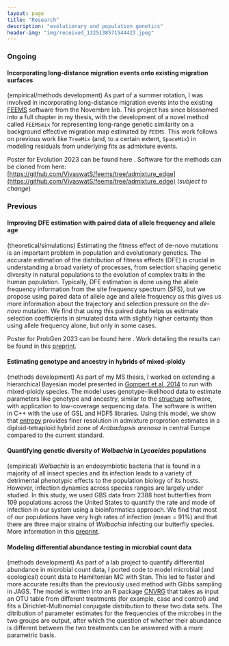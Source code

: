 ```yaml
---
layout: page
title: "Research"
description: "evolutionary and population genetics"
header-img: "img/received_1325138571544423.jpeg"
---
```


### Ongoing

#### Incorporating long-distance migration events onto existing migration surfaces

(empirical/methods development) As part of a summer rotation, I was involved in incorporating long-distance migration events into the existing [FEEMS](https://github.com/NovembreLab/feems) software from the Novembre lab. This project has since blossomed into a full chapter in my thesis, with the development of a novel method called `FEEMSmix` for representing long-range genetic similarity on a background effective migration map estimated by `FEEMS`. This work follows on previous work like `TreeMix` (and, to a certain extent, `SpaceMix`) in modeling residuals from underlying fits as admixture events. 

Poster for Evolution 2023 can be found here <a href="/docs/Evolution_2023.pdf" target="_blank"><i class="fa fa-file-text fa-md"></i></a>. 
Software for the methods can be cloned from here: [https://github.com/VivaswatS/feems/tree/admixture_edge](https://github.com/VivaswatS/feems/tree/admixture_edge) (*subject to change*)

### Previous 

#### Improving DFE estimation with paired data of allele frequency and allele age

(theoretical/simulations) Estimating the fitness effect of de-novo mutations is an important problem in population and evolutionary genetics. The accurate estimation of the distribution of fitness effects (DFE) is crucial in understanding a broad variety of processes, from selection shaping genetic diversity in natural populations to the evolution of complex traits in the human population. Typically, DFE estimation is done using the allele frequency information from the site frequency spectrum (SFS), but we propose using paired data of allele age and allele frequency as this gives us more information about the trajectory and selection pressure on the *de-novo* mutation. We find that using this paired data helps us estimate selection coefficients in simulated data with slightly higher certainty than using allele frequency alone, but only in some cases. 

Poster for ProbGen 2023 can be found here  <a href="/docs/ProbGen_2023.pdf" target="_blank"><i class="fa fa-file-text fa-md"></i></a>. 
Work detailing the results can be found in this [preprint](https://doi.org/10.1101/2024.08.06.606888). 

#### Estimating genotype and ancestry in hybrids of mixed-ploidy 

(methods development) As part of my MS thesis, I worked on extending a hierarchical Bayesian model presented in [Gompert et al, 2014](https://cpb-us-e1.wpmucdn.com/wp.txstate.edu/dist/a/171/files/2013/05/gompert14.pdf) to run with mixed-ploidy species. The model uses genotype-likelihood data to estimate parameters like genotype and ancestry, similar to the [structure](https://web.stanford.edu/group/pritchardlab/structure.html) software, with application to low-coverage sequencing data. The software is written in C++ with the use of GSL and HDF5 libraries. Using this model, we show that [entropy](https://bitbucket.org/buerklelab/mixedploidy-entropy/src/master/) provides finer resolution in admixture proprotion estimates in a diploid-tetraploid hybrid zone of *Arabadopsis arenosa* in central Europe compared to the current standard. 

#### Quantifying genetic diversity of *Wolbachia* in *Lycaeides* populations

(empirical) *Wolbachia* is an endosymbiotic bacteria that is found in a majority of all insect species and its infection leads to a variety of detrimental phenotypic effects to the population biology of its hosts. However, infection dynamics across species ranges are largely under studied. In this study, we used GBS data from 2388 host butterflies from 109 populations across the United States to quantify the rate and mode of infection in our system using a bioinformatics approach. We find that most of our populations have very high rates of infection (mean = 91%) and that there are three major strains of *Wolbachia* infecting our butterfly species. More information in this [preprint](https://www.authorea.com/doi/full/10.22541/au.164703040.01856976/v1). 

#### Modeling differential abundance testing in microbial count data

(methods development) As part of a lab project to quantify differential abundance in microbial count data, I ported code to model microbial (and ecological) count data to Hamiltonian MC with Stan. This led to faster and more accurate results than the previously used method with Gibbs sampling in JAGS. The model is written into an R package [CNVRG](https://rdrr.io/github/JHarrisonEcoEvo/CNVRG/) that takes as input an OTU table from different treatments (for example, case and control) and fits a Dirichlet-Multinomial conjugate distribution to these two data sets. The ditribution of parameter estimates for the frequencies of the microbes in the two groups are output, after which the question of whether their abundance is different between the two treatments can be answered with a more parametric basis. 
